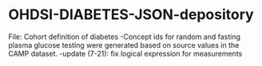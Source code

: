 # OHDSI-DIABETES-JSON-depository

File: Cohort definition of diabetes
-Concept ids for random and fasting plasma glucose testing were generated based on source values in the CAMP dataset.
-update (7-21): fix logical expression for measurements

